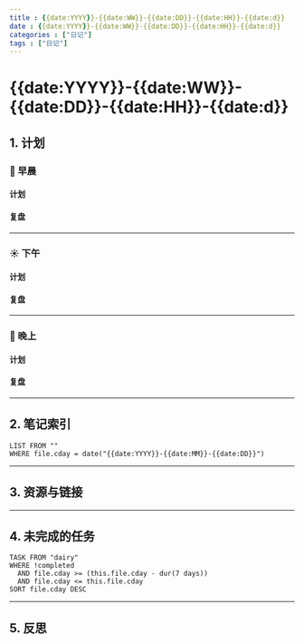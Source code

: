 ```yaml
---
title : {{date:YYYY}}-{{date:WW}}-{{date:DD}}-{{date:HH}}-{{date:d}}
date : {{date:YYYY}}-{{date:WW}}-{{date:DD}}-{{date:HH}}-{{date:d}}
categories : ["日记"]
tags : ["日记"]
---
```


# {{date:YYYY}}-{{date:WW}}-{{date:DD}}-{{date:HH}}-{{date:d}}

## 1. 计划

### 🌅 早晨

#### 计划 

#### 复盘 

---

### ☀️ 下午

#### 计划 

#### 复盘 

---

### 🌇 晚上

#### 计划

#### 复盘 

---

## 2. 笔记索引

```dataview
LIST FROM ""
WHERE file.cday = date("{{date:YYYY}}-{{date:MM}}-{{date:DD}}")
```

---

## 3. 资源与链接

---

## 4. 未完成的任务

```dataview
TASK FROM "dairy"
WHERE !completed
  AND file.cday >= (this.file.cday - dur(7 days))
  AND file.cday <= this.file.cday
SORT file.cday DESC
```

---

## 5. 反思
